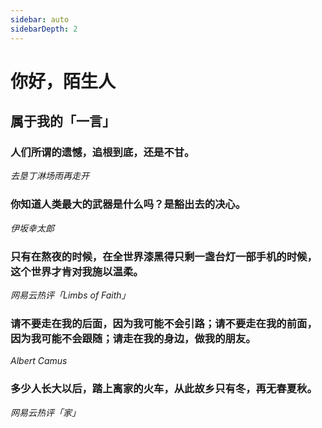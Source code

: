 ```yaml
---
sidebar: auto
sidebarDepth: 2
---
```


# 你好，陌生人

## 属于我的「一言」

### 人们所谓的遗憾，追根到底，还是不甘。

<cite>去垦丁淋场雨再走开</cite>

### 你知道人类最大的武器是什么吗？是豁出去的决心。

<cite>伊坂幸太郎</cite>

### 只有在熬夜的时候，在全世界漆黑得只剩一盏台灯一部手机的时候，这个世界才肯对我施以温柔。

<cite>网易云热评「Limbs of Faith」</cite>

### 请不要走在我的后面，因为我可能不会引路；请不要走在我的前面，因为我可能不会跟随；请走在我的身边，做我的朋友。

<cite>Albert Camus</cite>

### 多少人长大以后，踏上离家的火车，从此故乡只有冬，再无春夏秋。

<cite>网易云热评「家」</cite>